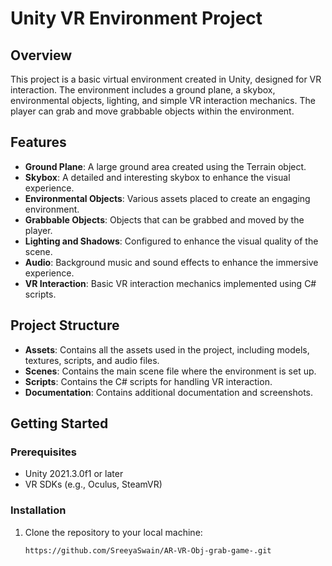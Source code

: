 # Unity VR Environment Project

## Overview
This project is a basic virtual environment created in Unity, designed for VR interaction. The environment includes a ground plane, a skybox, environmental objects, lighting, and simple VR interaction mechanics. The player can grab and move grabbable objects within the environment.

## Features
- **Ground Plane**: A large ground area created using the Terrain object.
- **Skybox**: A detailed and interesting skybox to enhance the visual experience.
- **Environmental Objects**: Various assets placed to create an engaging environment.
- **Grabbable Objects**: Objects that can be grabbed and moved by the player.
- **Lighting and Shadows**: Configured to enhance the visual quality of the scene.
- **Audio**: Background music and sound effects to enhance the immersive experience.
- **VR Interaction**: Basic VR interaction mechanics implemented using C# scripts.

## Project Structure
- **Assets**: Contains all the assets used in the project, including models, textures, scripts, and audio files.
- **Scenes**: Contains the main scene file where the environment is set up.
- **Scripts**: Contains the C# scripts for handling VR interaction.
- **Documentation**: Contains additional documentation and screenshots.

## Getting Started

### Prerequisites
- Unity 2021.3.0f1 or later
- VR SDKs (e.g., Oculus, SteamVR)

### Installation
1. Clone the repository to your local machine:
   ```bash
   https://github.com/SreeyaSwain/AR-VR-Obj-grab-game-.git
